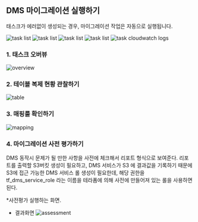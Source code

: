 ## DMS 마이그레이션 실행하기 ##

태스크가 에러없이 생성되는 경우, 마이그레이션 작업은 자동으로 실행됩니다. 



![task list](https://github.com/gnosia93/postgres-terraform/blob/main/dms/images/task-list.png)
![task list](https://github.com/gnosia93/postgres-terraform/blob/main/dms/images/task-overview.png)
![task list](https://github.com/gnosia93/postgres-terraform/blob/main/dms/images/task-table-stat.png)
![task list](https://github.com/gnosia93/postgres-terraform/blob/main/dms/images/task-mapping-rule.png)
![task cloudwatch logs](https://github.com/gnosia93/postgres-terraform/blob/main/dms/images/task-cloudwatch.png)


### 1. 태스크 오버뷰 ###

![overview](https://github.com/gnosia93/postgres-terraform/blob/main/dms/images/task-overview.png)


### 2. 테이블 복제 현황 관찰하기 ###

![table](https://github.com/gnosia93/postgres-terraform/blob/main/dms/images/task-table-stats.png)


### 3. 매핑룰 확인하기 ###

![mapping](https://github.com/gnosia93/postgres-terraform/blob/main/dms/images/task-mapping.png)


### 4. 마이그레이션 사전 평가하기 ###

DMS 동작시 문제가 될 만한 사항을 사전에 체크해서 리포트 형식으로 보여준다. 리포트를 출력할 S3버킷 생성이 필요하고, DMS 서비스가 S3 에 결과값을 기록하기 때문에 S3에 접근 가능한 DMS 서비스 롤 생성이 필요한데,
해당 권한을 tf_dms_service_role 라는 이름을 테라폼에 의해 사전에 만들어져 있는 롤을 사용하면 된다. 

*사전평가 실행하는 화면.


* 결과화면
![assessment](https://github.com/gnosia93/postgres-terraform/blob/main/dms/images/task-premig-assessment.png)

